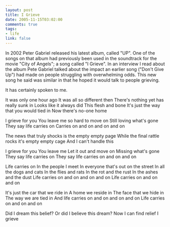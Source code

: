 ```yaml
--- 
layout: post
title: I Grieve
date: 2005-11-15T03:02:00
comments: true
tags:
- life
link: false
---
```

In 2002 Peter Gabriel released his latest album, called "UP". One of the songs on that album had previously been used in the soundtrack for the movie "City of Angels"; a song called "I Grieve". In an interview I read about the album Pete Gabriel talked about the impact an earlier song ("Don't Give Up") had made on people struggling with overwhelming odds. This new song he said was similar in that he hoped it would talk to people grieving.

It has certainly spoken to me.

It was only one hour ago
It was all so different then
There's nothing yet has really sunk in
Looks like it always did
This flesh and bone
It's just the way that you would tied in
Now there's no-one home

I grieve for you
You leave me
so hard to move on
Still loving what's gone
They say life carries on
Carries on and on and on and on

The news that truly shocks is the empty empty page
While the final rattle rocks it's empty empty cage
And I can't handle this

I grieve for you
You leave me
Let it out and move on
Missing what's gone
They say life carries on
They say life carries on and on and on

Life carries on
In the people I meet
In everyone that's out on the street
In all the dogs and cats
In the flies and rats
In the rot and the rust
In the ashes and the dust
Life carries on and on and on and on
Life carries on and on and on

It's just the car that we ride in
A home we reside in
The face that we hide in
The way we are tied in
And life carries on and on and on and on
Life carries on and on and on

Did I dream this belief?
Or did I believe this dream?
Now I can find relief
I grieve

